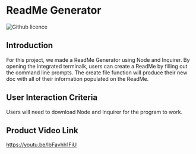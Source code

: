 # ReadMe Generator

![Github licence](http://img.shields.io/badge/license-MIT-blue.svg)


## Introduction

For this project, we made a ReadMe Generator using Node and Inquirer. By opening the integrated terminalk, users can create a ReadMe by filling out the command line prompts. The create file function will produce their new doc with all of their information populated on the ReadMe. 

## User Interaction Criteria

Users will need to download Node and Inquirer for the program to work.

## Product Video Link

https://youtu.be/lbFavhh1FiU